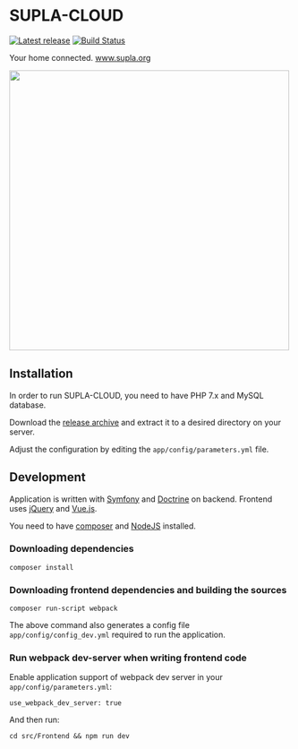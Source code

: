 
 # SUPLA-CLOUD
 
 [![Latest release](https://img.shields.io/github/release/SUPLA/supla-cloud.svg?maxAge=2592000)](https://github.com/SUPLA/supla-cloud/releases/latest)
 [![Build Status](https://travis-ci.org/SUPLA/supla-cloud.svg?branch=master)](https://travis-ci.org/SUPLA/supla-cloud)

Your home connected. www.supla.org

<img src="https://www.supla.org/assets/img/app-preview-en.png" height="500">

## Installation

In order to run SUPLA-CLOUD, you need to have PHP 7.x and MySQL database.

Download the [release archive](https://github.com/SUPLA/supla-cloud/releases/latest) and extract it to a desired directory on your server.

Adjust the configuration by editing the `app/config/parameters.yml` file.

## Development

Application is written with [Symfony](https://symfony.com/) and [Doctrine](http://www.doctrine-project.org/) on backend. 
Frontend uses [jQuery](https://jquery.com/) and [Vue.js](https://vuejs.org/).

You need to have [composer](https://getcomposer.org/) and [NodeJS](https://nodejs.org/) installed.

### Downloading dependencies
```
composer install
```

### Downloading frontend dependencies and building the sources
```
composer run-script webpack
```

The above command also generates a config file `app/config/config_dev.yml` required to run the application.

### Run webpack dev-server when writing frontend code

Enable application support of webpack dev server in your `app/config/parameters.yml`:

```
use_webpack_dev_server: true
```

And then run:

```
cd src/Frontend && npm run dev
```
